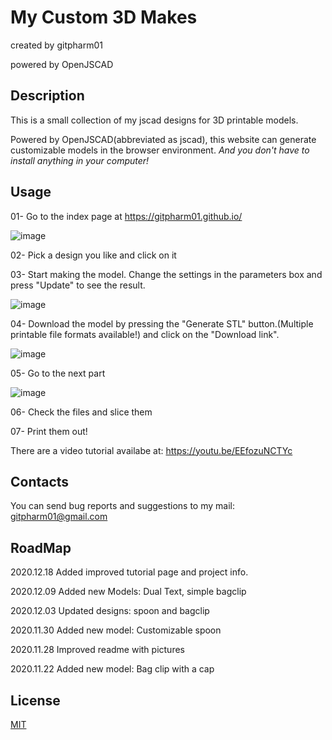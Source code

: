 # My Custom 3D Makes 
created by gitpharm01 

powered by OpenJSCAD
## Description
This is a small collection of my jscad designs for 3D printable models.

Powered by OpenJSCAD(abbreviated as jscad), this website can generate customizable models in the browser environment. *And you don't have to install anything in your computer!*

## Usage
01- Go to the index page at  https://gitpharm01.github.io/

![image](https://github.com/gitpharm01/gitpharm01.github.io/blob/main/imgs/index.png)

02- Pick a design you like and click on it

03- Start making the model. Change the settings in the parameters box and press "Update" to see the result.

![image](https://github.com/gitpharm01/gitpharm01.github.io/blob/main/imgs/part1.png)

04- Download the model by pressing the "Generate STL" button.(Multiple printable file formats available!) and click on the "Download link".

![image](https://github.com/gitpharm01/gitpharm01.github.io/blob/main/imgs/download.png)

05- Go to the next part

![image](https://github.com/gitpharm01/gitpharm01.github.io/blob/main/imgs/secondPart.png)

06- Check the files and slice them

07- Print them out!

There are a video tutorial availabe at: https://youtu.be/EEfozuNCTYc 

## Contacts
You can send bug reports and suggestions to my mail:
gitpharm01@gmail.com

## RoadMap
2020.12.18
Added improved tutorial page and project info.

2020.12.09
Added new Models: Dual Text, simple bagclip

2020.12.03 
Updated designs: spoon and bagclip

2020.11.30
Added new model: Customizable spoon

2020.11.28
Improved readme with pictures

2020.11.22 
Added new model: Bag clip with a cap 

## License
[MIT](https://choosealicense.com/licenses/mit/)


